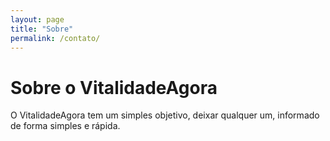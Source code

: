 ```yaml
---
layout: page
title: "Sobre"
permalink: /contato/
---
```


# Sobre o VitalidadeAgora

O VitalidadeAgora tem um simples objetivo,
deixar qualquer um, informado de forma simples e rápida.
